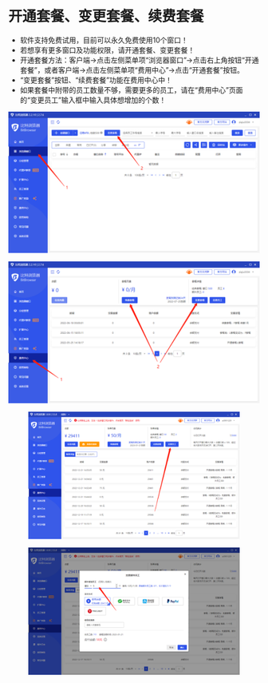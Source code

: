 # 开通套餐、变更套餐、续费套餐



* 软件支持免费试用，目前可以永久免费使用10个窗口！
* 若想享有更多窗口及功能权限，请开通套餐、变更套餐！
* 开通套餐方法：客户端->点击左侧菜单项“浏览器窗口”->点击右上角按钮“开通套餐”，或者客户端->点击左侧菜单项“费用中心”->点击“开通套餐”按钮。
* “变更套餐”按钮、“续费套餐”功能在费用中心中！
* 如果套餐中附带的员工数量不够，需要更多的员工，请在“费用中心”页面的“变更员工”输入框中输入具体想增加的个数！

![](<../../.gitbook/assets/3 (14).png>)

![](<../../.gitbook/assets/4 (8).png>)

<figure><img src="../../.gitbook/assets/企业微信截图_16716057409388 (1).png" alt=""><figcaption></figcaption></figure>

<figure><img src="../../.gitbook/assets/1671605789944.jpg" alt=""><figcaption></figcaption></figure>
